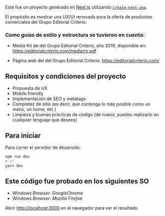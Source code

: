 Este fue un proyecto generado en [Next.js](https://nextjs.org/) utilizando [`create-next-app`](https://github.com/vercel/next.js/tree/canary/packages/create-next-app).

El propósito es mostrar una UX/UI renovada para la oferta de productos comerciales del Grupo Editorial Criterio.

### Como guías de estilo y estructura se tuvieron en cuenta:
- Media Kit de del Grupo Editorial Criterio, año 2019, disponible en:
https://editorialcriterio.com/media/rs.pdf

- Página web del del Grupo Editorial Criterio:
https://editorialcriterio.com/

## Requisitos y condiciones del proyecto
- Propuesta de UX
- Mobile friendly
- Implementación de SEO y metatags
- Completez de sitio (es decir, que contenga lo más posible como un menú, un home, etc.)
- Limpieza y buenas prácticas de código (de nuevo, puedes realizarlo en cualquier lenguaje que desees)

## Para iniciar
Para correr el servidor de desarrollo:

```bash
npm run dev
# or
yarn dev
```

## Este código fue probado en los siguientes SO
- Windows *Browser: GoogleChrome*
- Windows *Browser: Mozilla Firefox*

Abrir [http://localhost:3000](http://localhost:3000) en el navegador para ver el resultado.
